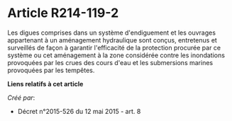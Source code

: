 # Article R214-119-2

Les digues comprises dans un système d'endiguement et les ouvrages appartenant à un aménagement hydraulique sont conçus,
entretenus et surveillés de façon à garantir l'efficacité de la protection procurée par ce système ou cet aménagement à la
zone considérée contre les inondations provoquées par les crues des cours d'eau et les submersions marines provoquées par les
tempêtes.

**Liens relatifs à cet article**

_Créé par_:

  - Décret n°2015-526 du 12 mai 2015 - art. 8
